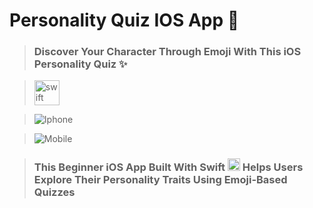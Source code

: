 # Personality Quiz IOS App 📱

> ### Discover Your Character Through Emoji With This iOS Personality Quiz ✨

> <img src="https://cdn.jsdelivr.net/gh/devicons/devicon/icons/swift/swift-original.svg" height="40" alt="swift logo"  /> 

> ![Iphone](https://github.com/MobinFazli/Personality-Quiz-App/assets/126828525/fa7746af-4706-49c1-9f1b-e7940e7ecbeb)

> ![Mobile](https://github.com/MobinFazli/Personality-Quiz-App/assets/126828525/b0220197-b486-43d6-ab84-7e608f496770)

> ### This Beginner iOS App Built With Swift <img src="https://cdn.jsdelivr.net/gh/devicons/devicon/icons/swift/swift-original.svg" height="20" alt="swift logo"  /> Helps Users Explore Their Personality Traits Using Emoji-Based Quizzes
